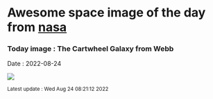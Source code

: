 
# Awesome space image of the day from [nasa](https://api.nasa.gov/)

### Today image : The Cartwheel Galaxy from Webb

Date : 2022-08-24


![](https://apod.nasa.gov/apod/image/2208/Cartwheel_Webb_960.jpg)

<small>Latest update : Wed Aug 24 08:21:12 2022</small>


